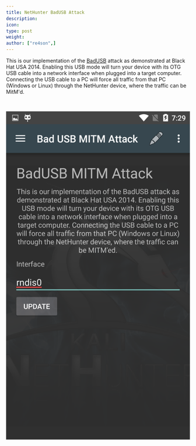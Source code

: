 ```yaml
---
title: NetHunter BadUSB Attack
description:
icon:
type: post
weight:
author: ["re4son",]
---
```


This is our implementation of the [BadUSB](https://srlabs.de/badusb/) attack as demonstrated at Black Hat USA 2014. Enabling this USB mode will turn your device with its OTG USB cable into a network interface when plugged into a target computer. Connecting the USB cable to a PC will force all traffic from that PC (Windows or Linux) through the NetHunter device, where the traffic can be MitM'd.

&nbsp;

![](nethunter-badusb.png)
